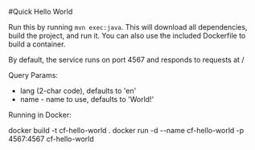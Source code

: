 #Quick Hello World

Run this by running `mvn exec:java`.  This will download all dependencies, build the project, and run it. You can also
use the included Dockerfile to build a container.

By default, the service runs on port 4567 and responds to requests at /

Query Params: 
* lang (2-char code), defaults to 'en'
* name - name to use, defaults to 'World!'

Running in Docker:

docker build -t cf-hello-world .
docker run -d --name cf-hello-world -p 4567:4567 cf-hello-world
